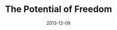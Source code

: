 ---
layout: music 
title: "The Potential of Freedom"
series: "The Gift of Freedom"
date: 2013-12-09 
description: "This year was like climbing the biggest mountain we’ve ever faced. It was exhausting, energizing, uncertain and wonderful, and now here we are—standing at the peak of 2013."
audio: "http://www.crossroads.net/players/media/hq/giftoffreedom_02.mp3"
audio-duration: "45:32"
src: "http://www.crossroads.net/players/media/mediumHz/GiftOfFreedom_190x110.jpg"
---